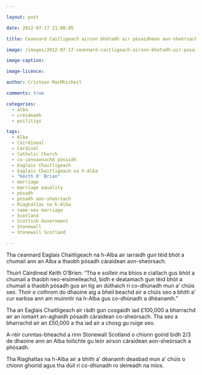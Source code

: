 ```yaml
---

layout: post

date: 2012-07-17 21:08:05

title: Ceannard Caitligeach airson bhòtadh air pòsaidhean aon-sheòrsach

image: /images/2012-07-17-ceannard-caitligeach-airson-bhotadh-air-posaidhean-aon-sheorsach.jpg

image-caption:

image-licence:

author: Crìstean MacMhìcheil

comments: true

categories:
  - alba
  - creideamh
  - poilitigs

tags:
  - Alba
  - Càirdineal
  - Cardinal
  - Catholic Church
  - co-ionnannachd pòsaidh
  - Eaglais Chaitligeach
  - Eaglais Chaitligeach na h-Alba
  - "Keith O' Brian"
  - marriage
  - marriage equality
  - pòsadh
  - pòsadh aon-sheòrsach
  - Riaghaltas na h-Alba
  - same-sex marriage
  - Scotland
  - Scottish Government
  - Stonewall
  - Stonewall Scotland

---
```


Tha ceannard Eaglais Chaitligeach na h-Alba air iarraidh gun tèid bhòt a chumail ann an Alba a thaobh pòsadh càraidean aon-sheòrsach.

<!--more-->

Thuirt Càirdineal Keith O&#8217;Brien: &#8220;Tha e soilleir ma bhios e ciallach gus bhòt a chumail a thaobh neo-eisimeileachd, bidh e deatamach gun tèid bhòt a chumail a thaobh pòsadh gus an tig an dùthaich ri co-dhùnadh mun a&#8217; chùis seo. Thoir e cothrom do dhaoine aig a bheil beachd air a chùis seo a bhith a&#8217; cur earbsa ann am muinntir na h-Alba gus co-dhùnadh a dhèanamh.&#8221;

Tha an Eaglais Chaitligeach air ràdh gun cosgaidh iad £100,000 a bharrachd air an iomairt an-aghaidh pòsadh càraidean co-sheòrsach. Tha seo a bharrachd air an £50,000 a tha iad air a chosg gu ruige seo.

A-rèir cunntas-bheachd a rinn Stonewall Scotland o chionn goirid bidh 2/3 de dhaoine ann an Alba toilichte gu leòr airson càraidean aon-sheòrsach a phòsadh.

Tha Riaghaltas na h-Alba air a bhith a&#8217; dèanamh deasbad mun a&#8217; chùis o chionn ghoirid agus tha dùil ri co-dhùnadh ro deireadh na mìos.

